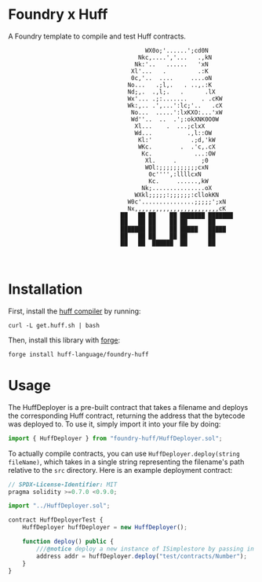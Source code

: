 # Foundry x Huff

A Foundry template to compile and test Huff contracts.

```
                                       WX0o;'......';cd0N                                
                                     Nkc,....','...   .,kN                              
                                    Nk:'..   ......   'xN                               
                                   Xl'...   .         .:K                                
                                   0c,'..  ....     ....oN                            
                                  No...   .;l,.   . ..,.:K                              
                                  Nd;,.  .,l;.   .      .lX                           
                                  Wx'... .;:.......    . .cKW                            
                                  Wk:,.. .',...':lc;'..   .cX                            
                                   No...  .....':lxKXO:...'xW                            
                                   Wd''..  ..  .';:okXNK0O0W                           
                                    Xl...    .  ...;clxX                               
                                    Wd...          .,l::OW                              
                                     Kl:'           .;d,'kW                           
                                     WKc.        .  .'c,.cX                             
                                      Kc.            ...:OW                             
                                       Xl.     .       ;0                                
                                       WOl:;;;;;;;;;;;cxN                                
                                        0c'''',:llllcxN                                 
                                        Kc.     ......,kW                                
                                      Nk;...............oX                               
                                    WXkl;;;;;:;;;;;;:cllokKN                             
                                  W0c'...............;;;;;';xN                          
                                  Nx,,,,,,,,,,,,,,,,,,,,,,,,cK                           
                                ██   ██ ██    ██ ███████ ███████
                                ██   ██ ██    ██ ██      ██
                                ███████ ██    ██ █████   █████
                                ██   ██ ██    ██ ██      ██
                                ██   ██  ██████  ██      ██
```

<br>

# Installation

First, install the [huff compiler](https://github.com/huff-language/huff-rs) by running:
```
curl -L get.huff.sh | bash
```

Then, install this library with [forge](https://github.com/foundry-rs/foundry):
```
forge install huff-language/foundry-huff
```


# Usage

The HuffDeployer is a pre-built contract that takes a filename and deploys the corresponding Huff contract, returning the address that the bytecode was deployed to. To use it, simply import it into your file by doing:

```js
import { HuffDeployer } from "foundry-huff/HuffDeployer.sol";
```

To actually compile contracts, you can use `HuffDeployer.deploy(string fileName)`, which takes in a single string representing the filename's path relative to the `src` directory. Here is an example deployment contract:

```js
// SPDX-License-Identifier: MIT
pragma solidity >=0.7.0 <0.9.0;

import "../HuffDeployer.sol";

contract HuffDeployerTest {
    HuffDeployer huffDeployer = new HuffDeployer();

    function deploy() public {
        ///@notice deploy a new instance of ISimplestore by passing in the address of the deployed Huff contract
        address addr = huffDeployer.deploy("test/contracts/Number");
    }
}
```
